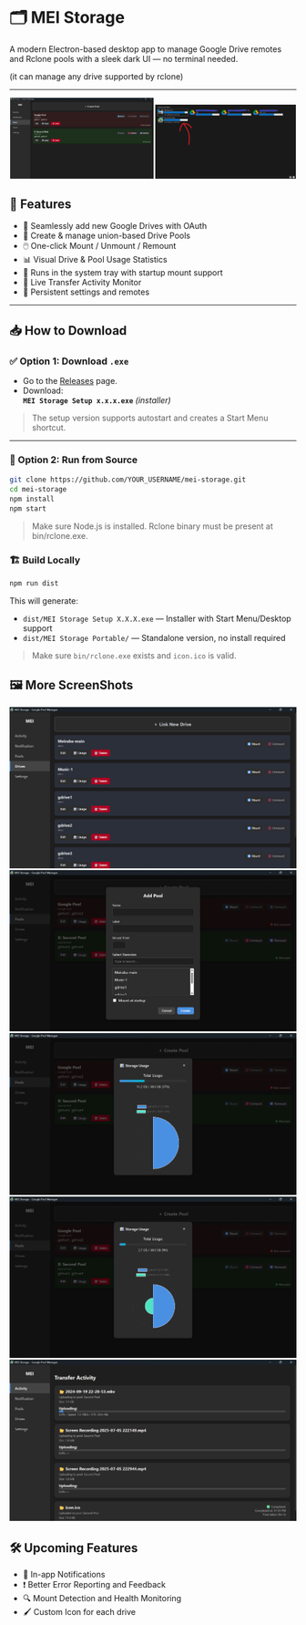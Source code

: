 # 🗂️ MEI Storage

A modern Electron-based desktop app to manage Google Drive remotes and Rclone pools with a sleek dark UI — no terminal needed.

(it can manage any drive supported by rclone)

---
<p align="center">
  <img src="img/1.png" alt="Screenshot 1" width="50%" />
  <img src="img/2.png" alt="Screenshot 2" width="49%" />
</p>

## 🚀 Features

- 🔐 Seamlessly add new Google Drives with OAuth
- 🧩 Create & manage union-based Drive Pools
- 🖱️ One-click Mount / Unmount / Remount
- 📊 Visual Drive & Pool Usage Statistics
- 🧠 Runs in the system tray with startup mount support
- 📡 Live Transfer Activity Monitor
- 💾 Persistent settings and remotes

---

## 📥 How to Download

### ✅ Option 1: Download `.exe`

- Go to the [Releases](https://github.com/LMeiraba/mei-storage/releases) page.
- Download:  
  **`MEI Storage Setup x.x.x.exe`** *(installer)*  
  
> The setup version supports autostart and creates a Start Menu shortcut.

---

### 🧪 Option 2: Run from Source

```bash
git clone https://github.com/YOUR_USERNAME/mei-storage.git
cd mei-storage
npm install
npm start
```
> Make sure Node.js is installed.
Rclone binary must be present at bin/rclone.exe.

### 🏗️ Build Locally
```bash
npm run dist
```
This will generate:

- `dist/MEI Storage Setup X.X.X.exe` — Installer with Start Menu/Desktop support  
- `dist/MEI Storage Portable/` — Standalone version, no install required

> Make sure `bin/rclone.exe` exists and `icon.ico` is valid.

## 🖼️ More ScreenShots

![Screenshot](img/3.png)
![Screenshot](img/4.png)
![Screenshot](img/5.png)
![Screenshot](img/6.png)
![Screenshot](img/7.png)


## 🛠️ Upcoming Features

- 🔔 In-app Notifications
- ❗ Better Error Reporting and Feedback
- 🔍 Mount Detection and Health Monitoring
- 🖌️ Custom Icon for each drive